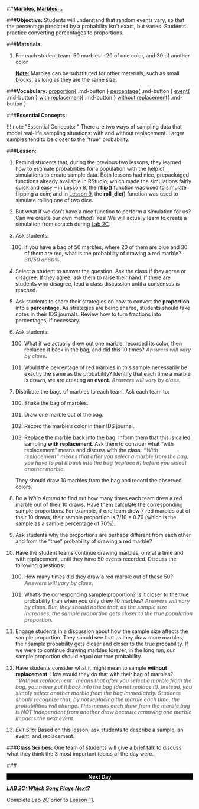 ##**<u>Marbles, Marbles...</u>**

###**Objective:**
Students will understand that random events vary, so that the percentage predicted by a probability isn't
exact, but varies. Students practice converting percentages to proportions.

###**Materials:**
1. For each student team: 50 marbles – 20 of one color, and 30 of another color

    **<u>Note:</u>** Marbles can be substituted for other materials, such as small blocks, as long as they are
    the same size.

###**Vocabulary:**
[proportion](../../vocabulary/unit2/#proportion "when two ratios (or fractions) are equal"){ .md-button }
[percentage](../../vocabulary/unit2/#percentage "parts per 100; for each hundred; a fraction whose denominator (bottom) is 100"){ .md-button }
[event](../../vocabulary/unit2/#event "a set of possible outcomes resulting from a particular experiment"){ .md-button }
[with replacement](../../vocabulary/unit2/#with-replacement "when a population element can be selected more than one time"){ .md-button }
[without replacement](../../vocabulary/unit2/#without-replacement "when a population element can be selected only one time"){ .md-button }

###**Essential Concepts:**

!!! note "Essential Concepts: "
    There are two ways of sampling data that model real-life sampling situations: with
    and without replacement. Larger samples tend to be closer to the "true" probability.

###**Lesson:**
1. Remind students that, during the previous two lessons, they learned how to estimate probabilities
for a population with the help of simulations to create sample data. Both lessons had nice, prepackaged
functions already available in RStudio, which made the simulations fairly quick and
easy – in [Lesson 8](lesson8.md), the **rflip()** function was used to simulate flipping a coin; and in [Lesson 9](lesson9.md),
the **roll_die()** function was used to simulate rolling one of two dice.

2. But what if we don’t have a nice function to perform a simulation for us? Can we create our own
method? Yes! We will actually learn to create a simulation from scratch during [Lab 2C](lab2c.md).

3. Ask students:

    100. If you have a bag of 50 marbles, where 20 of them are blue and 30 of them are red, what
    is the probability of drawing a red marble? <span style="color:grey">***30/50 or 60%.***</span>

4. Select a student to answer the question. Ask the class if they agree or disagree. If they agree,
ask them to raise their hand. If there are students who disagree, lead a class discussion until a
consensus is reached.

5. Ask students to share their strategies on how to convert the **proportion** into a **percentage**. As
strategies are being shared, students should take notes in their IDS journals. Review how to turn
fractions into percentages, if necessary.

6. Ask students:

    100. What if we actually drew out one marble, recorded its color, then replaced it back in the
    bag, and did this 10 times? <span style="color:grey">***Answers will vary by class.***</span>

    100. Would the percentage of red marbles in this sample necessarily be exactly the same as
    the probability? Identify that each time a marble is drawn, we are creating an **event**.
    <span style="color:grey">***Answers will vary by class.***</span>

7. Distribute the bags of marbles to each team. Ask each team to:

    100. Shake the bag of marbles.

    100. Draw one marble out of the bag.

    100. Record the marble’s color in their IDS journal.

    100. Replace the marble back into the bag. Inform them that this is called sampling **with
    replacement**. Ask them to consider what “with replacement” means and discuss with the
    class. <span style="color:grey">***“With replacement” means that after you select a marble from the bag, you
    have to put it back into the bag (replace it) before you select another marble.***</span>

    They should draw 10 marbles from the bag and record the observed colors.

8. Do a *Whip Around* to find out how many times each team drew a red marble out of their 10 draws.
Have them calculate the corresponding sample proportions. For example, if one team drew 7 red
marbles out of their 10 draws, their sample proportion is 7/10 = 0.70 (which is the sample as a
sample percentage of 70%).

9. Ask students why the proportions are perhaps different from each other and from the “true”
probability of drawing a red marble?

10. Have the student teams continue drawing marbles, one at a time and with replacement, until they
have 50 events recorded. Discuss the following questions:

    100. How many times did they draw a red marble out of these 50? <span style="color:grey">***Answers will vary by
    class.***</span>

    100. What’s the corresponding sample proportion? Is it closer to the true probability than when
    you only drew 10 marbles? <span style="color:grey">***Answers will vary by class. But, they should notice that,
    as the sample size increases, the sample proportion gets closer to the true
    population proportion.***</span>

11. Engage students in a discussion about how the sample size affects the sample proportion. They
should see that as they draw more marbles, their sample probability gets closer and closer to the
true probability. If we were to continue drawing marbles forever, in the long run, our sample
proportion should equal our true probability.

12. Have students consider what it might mean to sample **without replacement**. How would they do
that with their bag of marbles? <span style="color:grey">***“Without replacement” means that after you select a marble
from the bag, you never put it back into the bag (do not replace it). Instead, you simply
select another marble from the bag immediately. Students should recognize that, by not
replacing the marble each time, the probabilities will change. This means each draw from
the marble bag is NOT independent from another draw because removing one marble
impacts the next event.***</span>

13. *Exit Slip*: Based on this lesson, ask students to describe a sample, an event, and replacement.

###**Class Scribes:**
One team of students will give a brief talk to discuss what they think the 3 most important topics of the
day were.

###<p style="background: black; color: white; text-align: center;">**Next Day**</p>
[<u>***LAB 2C: Which Song Plays Next?***</u>](lab2c.md)

Complete [Lab 2C](lab2c.md) prior to [Lesson 11](lesson11.md).